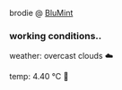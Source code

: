 brodie @ [BluMint](https://www.linkedin.com/company/blumint-io/)

<!--weather_start-->
### working conditions..

weather: overcast clouds ☁️

temp: 4.40 °C 🧥

<!--weather_end-->
